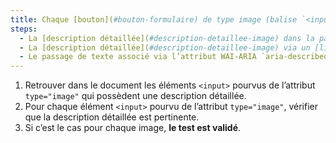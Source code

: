 ```yaml
---
title: Chaque [bouton](#bouton-formulaire) de type image (balise `<input>` avec l’attribut `type="image"`) [porteur d’information](#image-porteuse-d-information), ayant une [description détaillée](#description-detaillee-image), vérifie-t-il ces conditions ?
steps:
  - La [description détaillée](#description-detaillee-image) dans la page et signalée par l’[alternative textuelle](#alternative-textuelle-image) est pertinente.
  - La [description détaillée](#description-detaillee-image) via un [lien ou un bouton adjacent](#lien-ou-bouton-adjacent) est pertinente.
  - Le passage de texte associé via l’attribut WAI-ARIA `aria-describedby` est pertinent.
---
```


1. Retrouver dans le document les éléments `<input>` pourvus de l’attribut `type="image"` qui possèdent une description détaillée.
2. Pour chaque élément `<input>` pourvu de l’attribut `type="image"`, vérifier que la description détaillée est pertinente.
3. Si c’est le cas pour chaque image, **le test est validé**.
